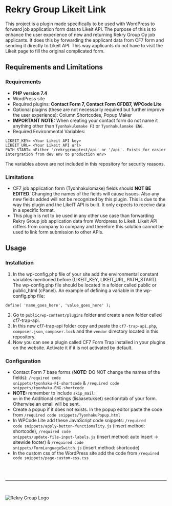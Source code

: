 # Rekry Group Likeit Link

This project is a plugin made specifically to be used with WordPress to forward job application form data to Likeit API. The purpose of this is to enhance the user experience of new and returning Rekry Group Oy job applicants. It does this by forwarding the applicant data from CF7 form and sending it directly to Likeit API. This way applicants do not have to visit the Likeit page to fill the original complicated form. 

## Requirements and Limitations

### Requirements
- <strong>PHP version 7.4</strong>
- WordPress site
- Required plugins: <strong>Contact Form 7, Contact Form CFDB7, WPCode Lite</strong>
- Optional plugins (these are not necessarily required but further improve the user experience): Column Shortcodes, Popup Maker
- <strong>IMPORTANT NOTE:</strong> When creating your contact form do not name it anything other than <code>Tyonhakulomake FI</code> or <code>Tyonhakulomake ENG</code>.
- Required Environmental Variables:  
```
LIKEIT_KEY= <Your Likeit API key>
LIKEIT_URL= <Your Likeit API url>
PATH_START= <Either '/rekrygrouptest/api' or '/api'. Exists for easier intergration from dev env to production env>
```
The variables above are not included in this repository for security reasons.

### Limitations
- CF7 job application form (Tyonhakulomake) fields should <strong>NOT BE EDITED</strong>. Changing the names of the fields will cause issues. Also any new fields added will not be recognized by this plugin. This is due to the way this plugin and the LikeIT API is built. It only expects to receive data in a specific format.
- This plugin is not to be used in any other use case than forwarding Rekry Group job application data from Wordpress to Likeit. Likeit API differs from company to company and therefore this solution cannot be used to link form submission to other APIs.

## Usage
### Installation
1. In the wp-config.php file of your site add the environmental constant variables mentioned before (LIKEIT_KEY, LIKEIT_URL, PATH_START). The wp-config.php file should be located in a folder called public or public_html (cPanel). An example of defining a variable in the wp-config.php file:  
```
define( 'name_goes_here', 'value_goes_here' );
```
2. Go to <code>public/wp-content/plugins</code> folder and create a new folder called cf7-trap-api.
3. In this new cf7-trap-api folder copy and paste the <code>cf7-trap-api.php</code>, <code>composer.json</code>, <code>composer.lock</code> and the <code>vendor</code> directory located in this repository.
4. Now you can see a plugin called CF7 Form Trap installed in your plugins on the website. Activate it if it is not activated by default.

### Configuration
- Contact Form 7 base forms (<strong>NOTE:</strong> DO NOT change the names of the fields): <code>/required code snippets/tyonhaku-FI-shortcode</code> & <code>/required code snippets/tyonhaku-ENG-shortcode</code>
- <strong>NOTE:</strong> remember to include <code>skip_mail: on</code> in the Additional settings (lisäasetukset) section/tab of your form. Otherwise an email will be sent.
- Create a popup if it does not exists. In the popup editor paste the code from <code>/required code snippets/TyonhakuPopup.html</code>
- In WPCode Lite add these JavaScript code snippets: <code>/required code snippets/apply-button-functionality.js</code> (insert method: shortcode), <code>/required code snippets/update-file-input-labels.js</code> (insert method: auto insert -> sitewide footer) & <code>/required code snippets/FormLanguageSwitch.js</code> (insert method: shortcode)
- In the custom css of the WordPress site add the code from <code>/required code snippets/page-custom-css.css</code>

<br><br>
<hr>
<br>

![Rekry Group Logo](https://www.rekrygroup.fi/wp-content/uploads/logo6.png)